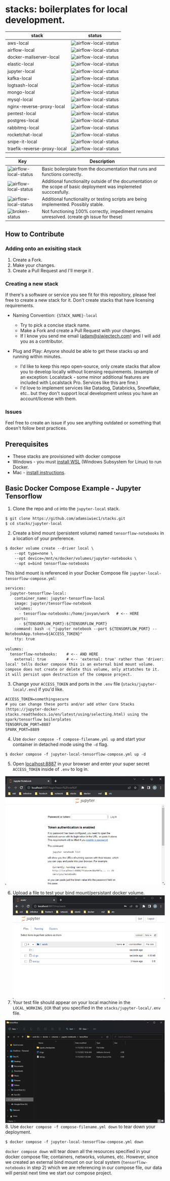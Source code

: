 # stacks: boilerplates for local development.


| stack | status |
| ----------- | ----------- |
| aws-local  | ![airflow-local-status](https://img.shields.io/static/v1?label=status&message=dev&color=blueviolet) |
| airflow-local  | ![airflow-local-status](https://img.shields.io/static/v1?label=status&message=stable&color=lightgreen) |
| docker-mailserver-local | ![airflow-local-status](https://img.shields.io/static/v1?label=status&message=dev&color=blueviolet) |
| elastic-local | ![airflow-local-status](https://img.shields.io/static/v1?label=status&message=stable&color=lightgreen) |
| jupyter-local | ![airflow-local-status](https://img.shields.io/static/v1?label=status&message=finished&color=cyan) |
| kafka-local | ![airflow-local-status](https://img.shields.io/static/v1?label=status&message=stable&color=lightgreen) |
| logtsash-local | ![airflow-local-status](https://img.shields.io/static/v1?label=status&message=stable&color=lightgreen) |
| mongo-local | ![airflow-local-status](https://img.shields.io/static/v1?label=status&message=stable&color=lightgreen) |
| mysql-local | ![airflow-local-status](https://img.shields.io/static/v1?label=status&message=stable&color=lightgreen) |
| nginx-reverse-proxy-local | ![airflow-local-status](https://img.shields.io/static/v1?label=status&message=dev&color=blueviolet) |
| pentest-local | ![airflow-local-status](https://img.shields.io/static/v1?label=status&message=stable&color=lightgreen) |
| postgres-local | ![airflow-local-status](https://img.shields.io/static/v1?label=status&message=stable&color=lightgreen) |
| rabbitmq-local | ![airflow-local-status](https://img.shields.io/static/v1?label=status&message=stable&color=lightgreen) |
| rocketchat-local | ![airflow-local-status](https://img.shields.io/static/v1?label=status&message=dev&color=blueviolet) |
| snipe-it-local | ![airflow-local-status](https://img.shields.io/static/v1?label=status&message=broken&color=red) |
| traefik-reverse-proxy-local | ![airflow-local-status](https://img.shields.io/static/v1?label=status&message=dev&color=blueviolet) |


| Key |  Description|
| ----------- | ----------- |
| ![airflow-local-status](https://img.shields.io/static/v1?label=status&message=stable&color=lightgreen) | Basic boilerplate from the documentation that runs and functions correctly. |
| ![airflow-local-status](https://img.shields.io/static/v1?label=status&message=finished&color=cyan) | Additional functionality outside of the documentation or the scope of basic deployment was implemeted succcesfully. |
| ![airflow-local-status](https://img.shields.io/static/v1?label=status&message=dev&color=blueviolet) | Additional functionality or testing scripts are being implemented. Possibly stable. |
| ![broken-status](https://img.shields.io/static/v1?label=status&message=broken&color=red) | Not functioning 100% correctly, impediment remains unresolved. (create gh issue for these)|

## How to Contribute

### Adding onto an exisiting stack
1. Create a Fork.
2. Make your changes.
3. Create a Pull Request and I'll merge it . 

### Creating a new stack
If there's a software or service you see fit for this repository, please feel free to create a new stack for it. Don't create stacks that have licensing requirements. 
  
* Naming Convention: `{STACK_NAME}-local` 
  * Try to pick a concise stack name. 
  * Make a Fork and create a Pull Request with your changes.
  * If I know you send me email (adam@siwiectech.com) and I will add you as a contributor.

* Plug and Play: Anyone should be able to get these stacks up and running within minutes.
  *  I'd like to keep this repo open-source, only create stacks that allow you to develop locally without licensing requirements. (example of an exception: Localstack - some minor additional features are included with Localstack Pro. Services like this are fine.)
  * I'd love to implement services like Datadog, Databricks, Snowflake, etc.. but they don't support local development unless you have an account/license with them. 

### Issues
Feel free to create an issue if you see anything outdated or something that doesn't follow best practices.

## Prerequisites
* These stacks are provisioned with docker compose
* Windows - you must [install WSL](https://learn.microsoft.com/en-us/windows/wsl/install) (Windows Subsystem for Linux) to run Docker.
* Mac - [install instructions](https://docs.docker.com/desktop/install/mac-install/).
## Basic Docker Compose Example - Jupyter Tensorflow
1. Clone the repo and `cd` into the `jupyter-local` stack.
```
$ git clone https://github.com/adamsiwiec1/stacks.git
$ cd stacks/jupyter-local
```
2. Create a bind mount (persistent volume) named `tensorflow-notebooks` in a location of your preference.
```
$ docker volume create --driver local \
    --opt type=none \
    --opt device=/mnt/e/docker/volumes/jupyter-notebooks \
    --opt o=bind tensorflow-notebooks
```
This bind mount is referenced in your Docker Compose file `jupyter-local-tensorflow-compose.yml`:
```
services:
  jupyter-tensorflow-local:
    container_name: jupyter-tensorflow-local
    image: jupyter/tensorflow-notebook
    volumes:
      - tensorflow-notebooks:/home/jovyan/work   # <-- HERE
    ports:
      - ${TENSORFLOW_PORT}:${TENSORFLOW_PORT}
    command: bash -c "jupyter notebook --port ${TENSORFLOW_PORT} --NotebookApp.token=${ACCESS_TOKEN}"
    tty: true

volumes:
  tensorflow-notebooks:    # <-- AND HERE
    external: true         # <-- 'external: true' rather than 'driver: local' tells docker compose this is an external bind mount volume. compose does not create or delete this volume, only attatches to it. it will persist upon destruction of the compose project.
```

3. Change your `ACCESS_TOKEN` and ports in the `.env` file (`stacks/jupyter-local/.env`) if you'd like. 
```
ACCESS_TOKEN=somethingsecure
# you can change these ports and/or add other Core Stacks (https://jupyter-docker-stacks.readthedocs.io/en/latest/using/selecting.html) using the spark/tensorflow boilerplates
TENSORFLOW_PORT=8887
SPARK_PORT=8889
```
4.  Use `docker compose -f compose-filename.yml up` and start your container in detached mode using the `-d` flag.
```
$ docker compose -f jupyter-local-tensorflow-compose.yml up -d
```
5. Open [localhost:8887](http://localhost:8887) in your browser and enter your super secret `ACCESS_TOKEN` inside of `.env` to log in.

![jupyter](https://github.com/adamsiwiec1/images/blob/main/stacks/jupyter.png?raw=true)

6. Upload a file to test your bind mount/persistant docker volume. 
![jupyter-upload](https://github.com/adamsiwiec1/images/blob/main/stacks/jupyter-upload.png?raw=true)
7. Your test file should appear on your local machine in the `LOCAL_WORKING_DIR` that you specified in the `stacks/jupyter-local/.env` file.

![jupyter-explorer](https://github.com/adamsiwiec1/images/blob/main/stacks/jupyter-explorer.png?raw=true)
8. Use `docker compose -f compose-filename.yml down`  to tear down your deployment.
```
$ docker compose -f jupyter-local-tensorflow-compose.yml down
```
`docker compose down` will tear down all the resources specified in your docker compose file; containers, networks, volumes, etc. However, since we created an external bind mount on our local system (`tensorflow-notebooks` in step 2) which we are referencing in our compose file, our data will persist next time we start our compose project. 